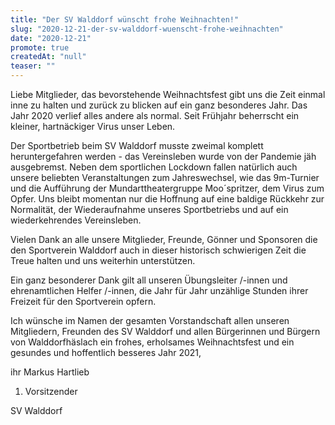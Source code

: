 ```yaml
---
title: "Der SV Walddorf wünscht frohe Weihnachten!"
slug: "2020-12-21-der-sv-walddorf-wuenscht-frohe-weihnachten"
date: "2020-12-21"
promote: true
createdAt: "null"
teaser: ""
---
```

Liebe Mitglieder, das bevorstehende Weihnachtsfest gibt uns die Zeit einmal inne zu halten und zurück zu blicken auf ein ganz besonderes Jahr. Das Jahr 2020 verlief alles andere als normal. Seit Frühjahr beherrscht ein kleiner, hartnäckiger Virus unser Leben.


Der Sportbetrieb beim SV Walddorf musste zweimal komplett heruntergefahren werden - das Vereinsleben wurde von der Pandemie jäh ausgebremst. Neben dem sportlichen Lockdown fallen natürlich auch unsere beliebten Veranstaltungen zum Jahreswechsel, wie das 9m-Turnier und die Aufführung der Mundarttheatergruppe Moo´spritzer, dem Virus zum Opfer. Uns bleibt momentan nur die Hoffnung auf eine baldige Rückkehr zur Normalität, der Wiederaufnahme unseres Sportbetriebs und auf ein wiederkehrendes Vereinsleben.


Vielen Dank an alle unsere Mitglieder, Freunde, Gönner und Sponsoren die den Sportverein Walddorf auch in dieser historisch schwierigen Zeit die Treue halten und uns weiterhin unterstützen.


Ein ganz besonderer Dank gilt all unseren Übungsleiter /-innen und ehrenamtlichen Helfer /-innen, die Jahr für Jahr unzählige Stunden ihrer Freizeit für den Sportverein opfern.


Ich wünsche im Namen der gesamten Vorstandschaft allen unseren Mitgliedern, Freunden des SV Walddorf und allen Bürgerinnen und Bürgern von Walddorfhäslach ein frohes, erholsames Weihnachtsfest und ein gesundes und hoffentlich besseres Jahr 2021,



ihr Markus Hartlieb


1. Vorsitzender


SV Walddorf
